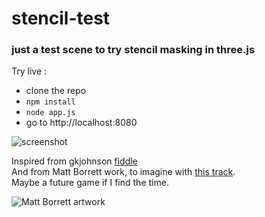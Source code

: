 # stencil-test
### just a test scene to try stencil masking in three.js ###

Try live :
- clone the repo
- `npm install`
- `node app.js`
- go to http://localhost:8080

![screenshot](https://felixmariotto.s3.eu-west-3.amazonaws.com/Screenshot_1.png)

Inspired from gkjohnson [fiddle](https://jsfiddle.net/dokev2hy/1/)   
And from Matt Borrett work, to imagine with [this track](https://studioseufz.bandcamp.com/track/the-king).   
Maybe a future game if I find the time.

![Matt Borrett artwork](https://i.pinimg.com/originals/38/76/91/387691055da070c65dba9157c9994a36.jpg)
